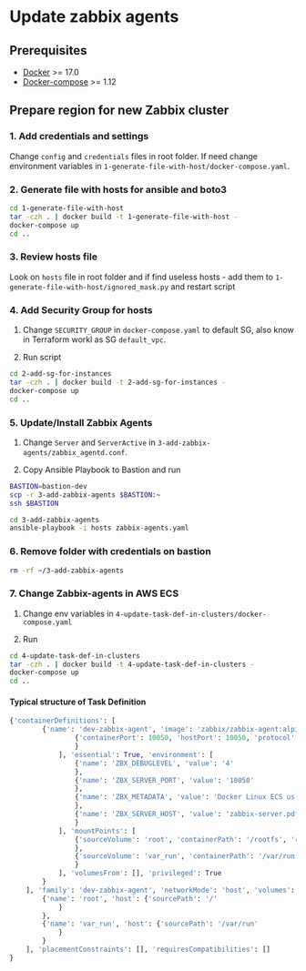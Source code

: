 # Update zabbix agents

## Prerequisites

* [Docker](https://docs.docker.com/engine/installation/) >= 17.0
* [Docker-compose](https://docs.docker.com/compose/install/) >= 1.12

## Prepare region for new Zabbix cluster

### 1. Add credentials and settings

Change `config` and `credentials` files in root folder. If need change environment variables in `1-generate-file-with-host/docker-compose.yaml`.

### 2. Generate file with hosts for ansible and boto3

```bash
cd 1-generate-file-with-host
tar -czh . | docker build -t 1-generate-file-with-host -
docker-compose up
cd ..
```

### 3. Review hosts file

Look on `hosts` file in root folder and if find useless hosts - add them to `1-generate-file-with-host/ignored_mask.py` and restart script

### 4. Add Security Group for hosts

1. Change `SECURITY_GROUP` in `docker-compose.yaml` to default SG, also know in Terraform workl as SG `default_vpc`.

2. Run script

```bash
cd 2-add-sg-for-instances
tar -czh . | docker build -t 2-add-sg-for-instances -
docker-compose up
cd ..
```

### 5. Update/Install Zabbix Agents

1. Change `Server` and `ServerActive` in `3-add-zabbix-agents/zabbix_agentd.conf`.

2. Copy Ansible Playbook to Bastion and run

```bash
BASTION=bastion-dev
scp -r 3-add-zabbix-agents $BASTION:~
ssh $BASTION

cd 3-add-zabbix-agents
ansible-playbook -i hosts zabbix-agents.yaml
```

### 6. Remove folder with credentials on bastion

```bash
rm -rf ~/3-add-zabbix-agents
```

### 7. Change Zabbix-agents in AWS ECS

1. Change env variables in `4-update-task-def-in-clusters/docker-compose.yaml`

2. Run

```bash
cd 4-update-task-def-in-clusters
tar -czh . | docker build -t 4-update-task-def-in-clusters -
docker-compose up
cd ..
```

#### Typical structure of Task Definition

```python
{'containerDefinitions': [
        {'name': 'dev-zabbix-agent', 'image': 'zabbix/zabbix-agent:alpine-trunk', 'cpu': 64, 'memory': 64, 'portMappings': [
                {'containerPort': 10050, 'hostPort': 10050, 'protocol': 'tcp'
                }
            ], 'essential': True, 'environment': [
                {'name': 'ZBX_DEBUGLEVEL', 'value': '4'
                },
                {'name': 'ZBX_SERVER_PORT', 'value': '10050'
                },
                {'name': 'ZBX_METADATA', 'value': 'Docker Linux ECS us-east-1 dev-zabbix-agent'
                },
                {'name': 'ZBX_SERVER_HOST', 'value': 'zabbix-server.pdf.int,internal-dev-zabbix-server-1655492707.us-east-1.elb.amazon'
                }
            ], 'mountPoints': [
                {'sourceVolume': 'root', 'containerPath': '/rootfs', 'readOnly': True
                },
                {'sourceVolume': 'var_run', 'containerPath': '/var/run', 'readOnly': False
                }
            ], 'volumesFrom': [], 'privileged': True
        }
    ], 'family': 'dev-zabbix-agent', 'networkMode': 'host', 'volumes': [
        {'name': 'root', 'host': {'sourcePath': '/'
            }
        },
        {'name': 'var_run', 'host': {'sourcePath': '/var/run'
            }
        }
    ], 'placementConstraints': [], 'requiresCompatibilities': []
}
```